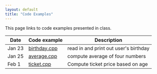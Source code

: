 ```yaml
---
layout: default
title: "Code Examples"
---
```


This page links to code examples presented in class.

Date | Code example | Description
---- | ------------ | -----------
Jan 23 | [birthday.cpp](birthday.cpp) | read in and print out user's birthday
Jan 25 | [average.cpp](average.cpp) | compute average of four numbers
Feb 1 | [ticket.cpp](ticket.cpp) | Compute ticket price based on age
